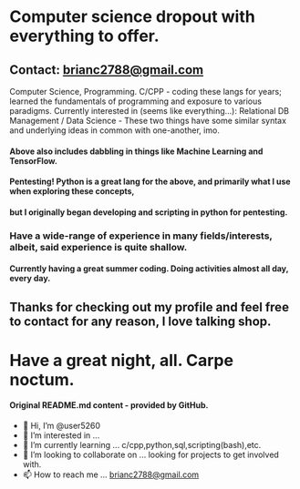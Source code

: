 # Computer science dropout with everything to offer. #
## Contact: brianc2788@gmail.com ##
Computer Science, Programming. C/CPP - coding these langs for years; learned the fundamentals of programming and exposure to various paradigms.
Currently interested in (seems like everything...):
Relational DB Management / Data Science - These two things have some similar syntax and underlying ideas in common with one-another, imo.
#### Above also includes dabbling in things like Machine Learning and TensorFlow. ####
#### Pentesting! Python is a great lang for the above, and primarily what I use when exploring these concepts, ####
#### but I originally began developing and scripting in python for pentesting. ####
### Have a wide-range of experience in many fields/interests, albeit, said experience is quite shallow. ###
#### Currently having a great summer coding. Doing activities almost all day, every day. ####
## Thanks for checking out my profile and feel free to contact for any reason, I love talking shop. ##
# Have a great night, all. Carpe noctum. #
<!--- I dnt knw wht i am doing --->

#### Original README.md content - provided by GitHub. ####
- 👋 Hi, I’m @user5260
- 👀 I’m interested in ...
- 🌱 I’m currently learning ... c/cpp,python,sql,scripting(bash),etc.
- 💞️ I’m looking to collaborate on ... looking for projects to get involved with.
- 📫 How to reach me ... brianc2788@gmail.com
<!---
user5260/user5260 is a ✨ special ✨ repository because its `README.md` (this file) appears on your GitHub profile.
You can click the Preview link to take a look at your changes.
--->
